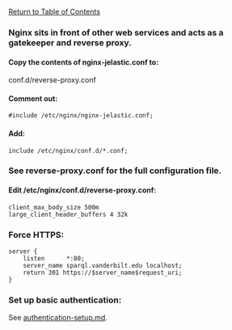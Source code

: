 [Return to Table of Contents](README.md)
### Nginx sits in front of other web services and acts as a gatekeeper and reverse proxy.

#### Copy the contents of nginx-jelastic.conf to:
conf.d/reverse-proxy.conf

#### Comment out:
`#include /etc/nginx/nginx-jelastic.conf;`

#### Add:
`include /etc/nginx/conf.d/*.conf;`

### See reverse-proxy.conf for the full configuration file.

#### Edit /etc/nginx/conf.d/reverse-proxy.conf:
```
client_max_body_size 500m
large_client_header_buffers 4 32k
```

### Force HTTPS:
```
server {
    listen      *:80;
    server_name sparql.vanderbilt.edu localhost;
    return 301 https://$server_name$request_uri;
}
```

### Set up basic authentication:
See [authentication-setup.md](authentication-setup.md).
